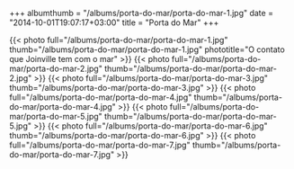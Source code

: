 +++
albumthumb = "/albums/porta-do-mar/porta-do-mar-1.jpg"
date = "2014-10-01T19:07:17+03:00"
title = "Porta do Mar"
+++

{{< photo full="/albums/porta-do-mar/porta-do-mar-1.jpg" thumb="/albums/porta-do-mar/porta-do-mar-1.jpg" 
phototitle="O contato que Joinville tem com o mar" >}}
{{< photo full="/albums/porta-do-mar/porta-do-mar-2.jpg" 
         thumb="/albums/porta-do-mar/porta-do-mar-2.jpg"  >}}
{{< photo full="/albums/porta-do-mar/porta-do-mar-3.jpg" 
         thumb="/albums/porta-do-mar/porta-do-mar-3.jpg"  >}}
{{< photo full="/albums/porta-do-mar/porta-do-mar-4.jpg" 
         thumb="/albums/porta-do-mar/porta-do-mar-4.jpg"  >}}
{{< photo full="/albums/porta-do-mar/porta-do-mar-5.jpg" 
         thumb="/albums/porta-do-mar/porta-do-mar-5.jpg"  >}}
{{< photo full="/albums/porta-do-mar/porta-do-mar-6.jpg" 
         thumb="/albums/porta-do-mar/porta-do-mar-6.jpg"  >}}
{{< photo full="/albums/porta-do-mar/porta-do-mar-7.jpg" 
         thumb="/albums/porta-do-mar/porta-do-mar-7.jpg"  >}}
